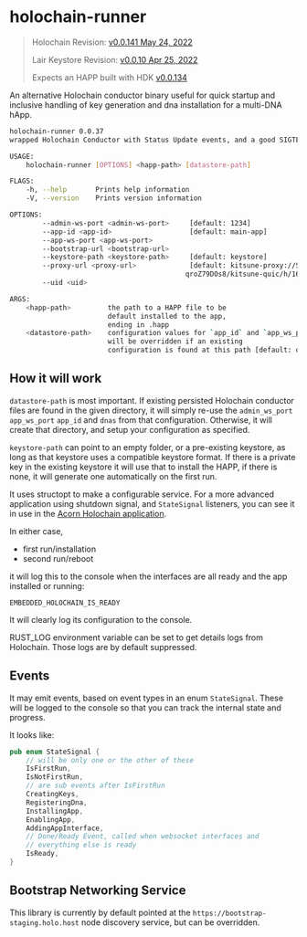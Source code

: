 # holochain-runner

> Holochain Revision: [v0.0.141  May 24, 2022](https://github.com/holochain/holochain/releases/tag/holochain-0.0.141)
> 
> Lair Keystore Revision: [v0.0.10 Apr 25, 2022](https://github.com/holochain/lair/releases/tag/v0.0.10)
>
> Expects an HAPP built with HDK [v0.0.134](https://docs.rs/hdk/0.0.134/hdk/index.html)

An alternative Holochain conductor binary useful for quick startup and inclusive handling of key generation and dna installation
for a multi-DNA hApp.

```bash
holochain-runner 0.0.37
wrapped Holochain Conductor with Status Update events, and a good SIGTERM kill switch 

USAGE:
    holochain-runner [OPTIONS] <happ-path> [datastore-path]

FLAGS:
    -h, --help       Prints help information
    -V, --version    Prints version information

OPTIONS:
        --admin-ws-port <admin-ws-port>     [default: 1234]
        --app-id <app-id>                   [default: main-app]
        --app-ws-port <app-ws-port>        
        --bootstrap-url <bootstrap-url>    
        --keystore-path <keystore-path>     [default: keystore]
        --proxy-url <proxy-url>             [default: kitsune-proxy://SYVd4CF3BdJ4DS7KwLLgeU3_DbHoZ34Y-
                                           qroZ79DOs8/kitsune-quic/h/165.22.32.11/p/5779/--]
        --uid <uid>                        

ARGS:
    <happ-path>         the path to a HAPP file to be
                        default installed to the app,
                        ending in .happ
    <datastore-path>    configuration values for `app_id` and `app_ws_port`
                        will be overridden if an existing
                        configuration is found at this path [default: databases]
```
## How it will work

`datastore-path` is most important. If existing persisted Holochain conductor files
are found in the given directory, it will simply re-use the `admin_ws_port` `app_ws_port` `app_id` and `dnas` from that configuration. Otherwise, it will create that directory, and setup your configuration as specified.

`keystore-path` can point to an empty folder, or a pre-existing keystore, as long as that keystore uses a compatible keystore format. If there is a private key in the existing keystore it will use that to install the HAPP, if there is none, it will generate one automatically on the first run.

It uses structopt to make a configurable service. For a more advanced application using shutdown signal, and `StateSignal` listeners, you can see it in use in the [Acorn Holochain application](https://github.com/h-be/acorn/blob/main/conductor/src/main.rs).

In either case,

- first run/installation
- second run/reboot

it will log this to the console when the interfaces are all ready and the app installed or running:

`EMBEDDED_HOLOCHAIN_IS_READY`

It will clearly log its configuration to the console.

RUST_LOG environment variable can be set to get details logs from Holochain. Those logs are by default suppressed.

## Events

It may emit events, based on event types in an enum `StateSignal`. These will be logged to the console
so that you can track the internal state and progress.

It looks like:

```rust
pub enum StateSignal {
    // will be only one or the other of these
    IsFirstRun,
    IsNotFirstRun,
    // are sub events after IsFirstRun
    CreatingKeys,
    RegisteringDna,
    InstallingApp,
    EnablingApp,
    AddingAppInterface,
    // Done/Ready Event, called when websocket interfaces and
    // everything else is ready
    IsReady,
}
```

## Bootstrap Networking Service

This library is currently by default pointed at the `https://bootstrap-staging.holo.host` node discovery service, but can be overridden.
